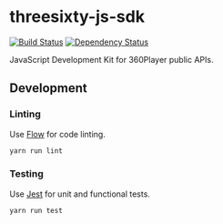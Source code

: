 # threesixty-js-sdk

[![Build Status](https://img.shields.io/travis/360player/threesixty-js-sdk.svg?style=flat)](https://travis-ci.org/360player/threesixty-js-sdk)
[![Dependency Status](https://david-dm.org/360player/threesixty-js-sdk/status.svg)](https://david-dm.org/360player/threesixty-js-sdk#info=dependencies)

JavaScript Development Kit for 360Player public APIs.


## Development

### Linting

Use [Flow](https://flowtype.org/) for code linting.

```sh
yarn run lint
```


### Testing

Use [Jest](https://facebook.github.io/jest/) for unit and functional tests.

```sh
yarn run test
```